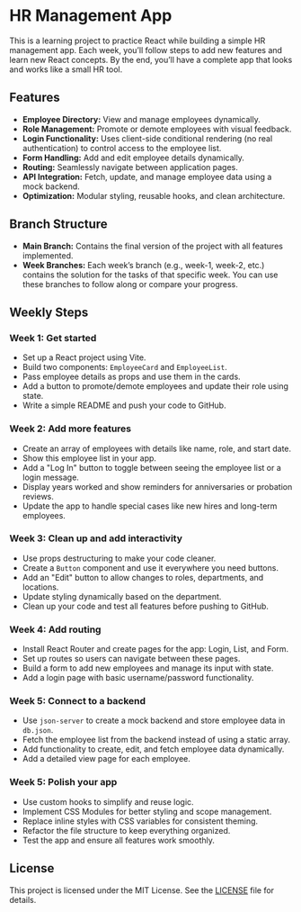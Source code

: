 # HR Management App

This is a learning project to practice React while building a simple HR management app. Each week, you’ll follow steps to add new features and learn new React concepts. By the end, you’ll have a complete app that looks and works like a small HR tool.

## Features

- **Employee Directory:** View and manage employees dynamically.
- **Role Management:** Promote or demote employees with visual feedback.
- **Login Functionality:** Uses client-side conditional rendering (no real authentication) to control access to the employee list.
- **Form Handling:** Add and edit employee details dynamically.
- **Routing:** Seamlessly navigate between application pages.
- **API Integration:** Fetch, update, and manage employee data using a mock backend.
- **Optimization:** Modular styling, reusable hooks, and clean architecture.

## Branch Structure
- **Main Branch:** Contains the final version of the project with all features implemented.
- **Week Branches:** Each week’s branch (e.g., week-1, week-2, etc.) contains the solution for the tasks of that specific week. You can use these branches to follow along or compare your progress.


## Weekly Steps

### Week 1: Get started
- Set up a React project using Vite.
- Build two components: `EmployeeCard` and `EmployeeList`.
- Pass employee details as props and use them in the cards.
- Add a button to promote/demote employees and update their role using state.
- Write a simple README and push your code to GitHub.

### Week 2: Add more features
- Create an array of employees with details like name, role, and start date.
- Show this employee list in your app.
- Add a "Log In" button to toggle between seeing the employee list or a login message.
- Display years worked and show reminders for anniversaries or probation reviews.
- Update the app to handle special cases like new hires and long-term employees.

### Week 3: Clean up and add interactivity
- Use props destructuring to make your code cleaner.
- Create a `Button` component and use it everywhere you need buttons.
- Add an "Edit" button to allow changes to roles, departments, and locations.
- Update styling dynamically based on the department.
- Clean up your code and test all features before pushing to GitHub.

### Week 4: Add routing
- Install React Router and create pages for the app: Login, List, and Form.
- Set up routes so users can navigate between these pages.
- Build a form to add new employees and manage its input with state.
- Add a login page with basic username/password functionality.

### Week 5: Connect to a backend
- Use `json-server` to create a mock backend and store employee data in `db.json`.
- Fetch the employee list from the backend instead of using a static array.
- Add functionality to create, edit, and fetch employee data dynamically.
- Add a detailed view page for each employee.

### Week 5: Polish your app
- Use custom hooks to simplify and reuse logic.
- Implement CSS Modules for better styling and scope management.
- Replace inline styles with CSS variables for consistent theming.
- Refactor the file structure to keep everything organized.
- Test the app and ensure all features work smoothly.

## License

This project is licensed under the MIT License. See the [LICENSE](./LICENSE) file for details.